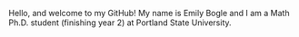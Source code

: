 Hello, and welcome to my GitHub! My name is Emily Bogle and I am a Math Ph.D. student (finishing year 2) at Portland State University.  

